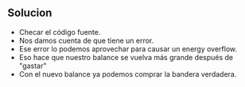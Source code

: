 ## Solucion
- Checar el código fuente.
- Nos damos cuenta de que tiene un error.
- Ese error lo podemos aprovechar para causar un energy overflow.
- Eso hace que nuestro balance se vuelva más grande después de "gastar"
- Con el nuevo balance ya podemos comprar la bandera verdadera.